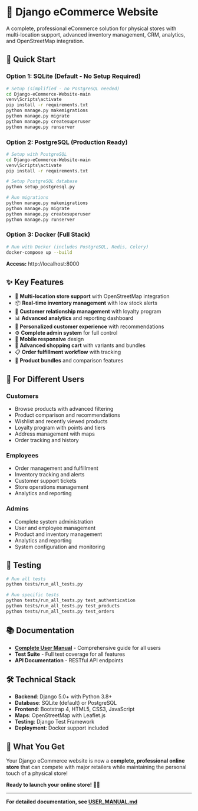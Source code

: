 # 🛒 Django eCommerce Website

A complete, professional eCommerce solution for physical stores with multi-location support, advanced inventory management, CRM, analytics, and OpenStreetMap integration.

## 🚀 **Quick Start**

### **Option 1: SQLite (Default - No Setup Required)**
   ```bash
# Setup (simplified - no PostgreSQL needed)
cd Django-eCommerce-Website-main
venv\Scripts\activate
   pip install -r requirements.txt
python manage.py makemigrations
   python manage.py migrate
   python manage.py createsuperuser
   python manage.py runserver
   ```

### **Option 2: PostgreSQL (Production Ready)**
   ```bash
# Setup with PostgreSQL
cd Django-eCommerce-Website-main
venv\Scripts\activate
   pip install -r requirements.txt
   
# Setup PostgreSQL database
python setup_postgresql.py
   
# Run migrations
python manage.py makemigrations
   python manage.py migrate
   python manage.py createsuperuser
   python manage.py runserver
   ```

### **Option 3: Docker (Full Stack)**
   ```bash
# Run with Docker (includes PostgreSQL, Redis, Celery)
docker-compose up --build
   ```

**Access:** http://localhost:8000

## ✨ **Key Features**

- 🏪 **Multi-location store support** with OpenStreetMap integration
- 📦 **Real-time inventory management** with low stock alerts
- 👥 **Customer relationship management** with loyalty program
- 📊 **Advanced analytics** and reporting dashboard
- 🎯 **Personalized customer experience** with recommendations
- ⚙️ **Complete admin system** for full control
- 📱 **Mobile responsive** design
- 🛒 **Advanced shopping cart** with variants and bundles
- 📋 **Order fulfillment workflow** with tracking
- 🎁 **Product bundles** and comparison features

## 🎯 **For Different Users**

### **Customers**
- Browse products with advanced filtering
- Product comparison and recommendations
- Wishlist and recently viewed products
- Loyalty program with points and tiers
- Address management with maps
- Order tracking and history

### **Employees**
- Order management and fulfillment
- Inventory tracking and alerts
- Customer support tickets
- Store operations management
- Analytics and reporting

### **Admins**
- Complete system administration
- User and employee management
- Product and inventory management
- Analytics and reporting
- System configuration and monitoring

## 🧪 **Testing**

```bash
# Run all tests
python tests/run_all_tests.py

# Run specific tests
python tests/run_all_tests.py test_authentication
python tests/run_all_tests.py test_products
python tests/run_all_tests.py test_orders
```

## 📚 **Documentation**

- **[Complete User Manual](USER_MANUAL.md)** - Comprehensive guide for all users
- **Test Suite** - Full test coverage for all features
- **API Documentation** - RESTful API endpoints

## 🛠️ **Technical Stack**

- **Backend**: Django 5.0+ with Python 3.8+
- **Database**: SQLite (default) or PostgreSQL
- **Frontend**: Bootstrap 4, HTML5, CSS3, JavaScript
- **Maps**: OpenStreetMap with Leaflet.js
- **Testing**: Django Test Framework
- **Deployment**: Docker support included

## 🎉 **What You Get**

Your Django eCommerce website is now a **complete, professional online store** that can compete with major retailers while maintaining the personal touch of a physical store!

**Ready to launch your online store!** 🚀✨

---

**For detailed documentation, see [USER_MANUAL.md](USER_MANUAL.md)**